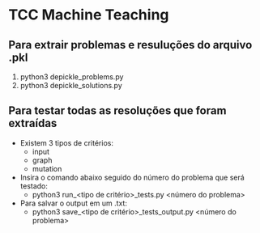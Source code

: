 # TCC Machine Teaching

## Para extrair problemas e resuluções do arquivo .pkl

1. python3 depickle_problems.py
2. python3 depickle_solutions.py

## Para testar todas as resoluções que foram extraídas
- Existem 3 tipos de critérios:
	- input
	- graph
	- mutation
- Insira o comando abaixo seguido do número do problema que será testado:
	- python3 run_<tipo de critério>_tests.py <número do problema>
- Para salvar o output em um .txt:
	- python3 save_<tipo de critério>_tests_output.py <número do problema>
